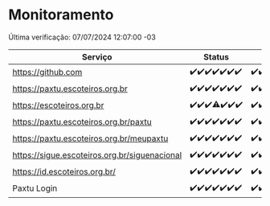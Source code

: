# Monitoramento

Última verificação: 07/07/2024 12:07:00 -03

|Serviço|Status|Últimas 24h|
|---|---|---|
|https://github.com|<span title="2024-06-30: OK=24">✔️</span><span title="2024-07-01: OK=23">✔️</span><span title="2024-07-02: OK=24">✔️</span><span title="2024-07-03: OK=24">✔️</span><span title="2024-07-04: OK=24">✔️</span><span title="2024-07-05: OK=24">✔️</span><span title="2024-07-06: OK=15">✔️</span>|<span title="06/07/2024 12:07:00 -03 : 200">✔️</span><span title="06/07/2024 13:07:00 -03 : 200">✔️</span><span title="06/07/2024 14:04:00 -03 : 200">✔️</span><span title="06/07/2024 15:08:00 -03 : 200">✔️</span><span title="06/07/2024 16:03:00 -03 : 200">✔️</span><span title="06/07/2024 17:07:00 -03 : 200">✔️</span><span title="06/07/2024 18:06:00 -03 : 200">✔️</span><span title="06/07/2024 19:06:00 -03 : 200">✔️</span><span title="06/07/2024 20:06:00 -03 : 200">✔️</span><span title="06/07/2024 21:37:00 -03 : 200">✔️</span><span title="06/07/2024 23:00:00 -03 : 200">✔️</span><span title="07/07/2024 00:08:00 -03 : 200">✔️</span><span title="07/07/2024 01:08:00 -03 : 200">✔️</span><span title="07/07/2024 02:09:00 -03 : 200">✔️</span><span title="07/07/2024 03:09:00 -03 : 200">✔️</span><span title="07/07/2024 04:07:00 -03 : 200">✔️</span><span title="07/07/2024 05:08:00 -03 : 200">✔️</span><span title="07/07/2024 06:07:00 -03 : 200">✔️</span><span title="07/07/2024 07:06:00 -03 : 200">✔️</span><span title="07/07/2024 08:05:00 -03 : 200">✔️</span><span title="07/07/2024 09:11:00 -03 : 200">✔️</span><span title="07/07/2024 10:07:00 -03 : 200">✔️</span><span title="07/07/2024 11:04:00 -03 : 200">✔️</span><span title="07/07/2024 12:07:00 -03 : 200">✔️</span>|
|https://paxtu.escoteiros.org.br|<span title="2024-06-30: OK=24">✔️</span><span title="2024-07-01: OK=23">✔️</span><span title="2024-07-02: OK=24">✔️</span><span title="2024-07-03: OK=24">✔️</span><span title="2024-07-04: OK=24">✔️</span><span title="2024-07-05: OK=24">✔️</span><span title="2024-07-06: OK=15">✔️</span>|<span title="06/07/2024 12:07:00 -03 : 200">✔️</span><span title="06/07/2024 13:07:00 -03 : 200">✔️</span><span title="06/07/2024 14:04:00 -03 : 200">✔️</span><span title="06/07/2024 15:08:00 -03 : 200">✔️</span><span title="06/07/2024 16:03:00 -03 : 200">✔️</span><span title="06/07/2024 17:07:00 -03 : 200">✔️</span><span title="06/07/2024 18:06:00 -03 : 200">✔️</span><span title="06/07/2024 19:06:00 -03 : 200">✔️</span><span title="06/07/2024 20:06:00 -03 : 200">✔️</span><span title="06/07/2024 21:37:00 -03 : 200">✔️</span><span title="06/07/2024 23:00:00 -03 : 200">✔️</span><span title="07/07/2024 00:08:00 -03 : 200">✔️</span><span title="07/07/2024 01:08:00 -03 : 200">✔️</span><span title="07/07/2024 02:09:00 -03 : 200">✔️</span><span title="07/07/2024 03:09:00 -03 : 200">✔️</span><span title="07/07/2024 04:07:00 -03 : 200">✔️</span><span title="07/07/2024 05:08:00 -03 : 200">✔️</span><span title="07/07/2024 06:07:00 -03 : 200">✔️</span><span title="07/07/2024 07:06:00 -03 : 200">✔️</span><span title="07/07/2024 08:05:00 -03 : 200">✔️</span><span title="07/07/2024 09:11:00 -03 : 200">✔️</span><span title="07/07/2024 10:07:00 -03 : 200">✔️</span><span title="07/07/2024 11:04:00 -03 : 200">✔️</span><span title="07/07/2024 12:07:00 -03 : 200">✔️</span>|
|https://escoteiros.org.br|<span title="2024-06-30: OK=24">✔️</span><span title="2024-07-01: OK=23">✔️</span><span title="2024-07-02: OK=24">✔️</span><span title="2024-07-03: OK=23, Falhas=1">⚠️</span><span title="2024-07-04: OK=24">✔️</span><span title="2024-07-05: OK=24">✔️</span><span title="2024-07-06: OK=15">✔️</span>|<span title="06/07/2024 12:07:00 -03 : 200">✔️</span><span title="06/07/2024 13:07:00 -03 : 200">✔️</span><span title="06/07/2024 14:04:00 -03 : 200">✔️</span><span title="06/07/2024 15:08:00 -03 : 200">✔️</span><span title="06/07/2024 16:03:00 -03 : 200">✔️</span><span title="06/07/2024 17:07:00 -03 : 200">✔️</span><span title="06/07/2024 18:06:00 -03 : 200">✔️</span><span title="06/07/2024 19:06:00 -03 : 200">✔️</span><span title="06/07/2024 20:06:00 -03 : 200">✔️</span><span title="06/07/2024 21:37:00 -03 : 200">✔️</span><span title="06/07/2024 23:00:00 -03 : 200">✔️</span><span title="07/07/2024 00:08:00 -03 : 200">✔️</span><span title="07/07/2024 01:08:00 -03 : 200">✔️</span><span title="07/07/2024 02:09:00 -03 : 200">✔️</span><span title="07/07/2024 03:09:00 -03 : 200">✔️</span><span title="07/07/2024 04:07:00 -03 : 200">✔️</span><span title="07/07/2024 05:08:00 -03 : 200">✔️</span><span title="07/07/2024 06:07:00 -03 : 200">✔️</span><span title="07/07/2024 07:06:00 -03 : 200">✔️</span><span title="07/07/2024 08:05:00 -03 : 200">✔️</span><span title="07/07/2024 09:11:00 -03 : 200">✔️</span><span title="07/07/2024 10:07:00 -03 : 200">✔️</span><span title="07/07/2024 11:05:00 -03 : 200">✔️</span><span title="07/07/2024 12:07:00 -03 : 200">✔️</span>|
|https://paxtu.escoteiros.org.br/paxtu|<span title="2024-06-30: OK=24">✔️</span><span title="2024-07-01: OK=23">✔️</span><span title="2024-07-02: OK=24">✔️</span><span title="2024-07-03: OK=24">✔️</span><span title="2024-07-04: OK=24">✔️</span><span title="2024-07-05: OK=24">✔️</span><span title="2024-07-06: OK=15">✔️</span>|<span title="06/07/2024 12:07:00 -03 : 200">✔️</span><span title="06/07/2024 13:07:00 -03 : 200">✔️</span><span title="06/07/2024 14:04:00 -03 : 200">✔️</span><span title="06/07/2024 15:08:00 -03 : 200">✔️</span><span title="06/07/2024 16:03:00 -03 : 200">✔️</span><span title="06/07/2024 17:07:00 -03 : 200">✔️</span><span title="06/07/2024 18:06:00 -03 : 200">✔️</span><span title="06/07/2024 19:06:00 -03 : 200">✔️</span><span title="06/07/2024 20:06:00 -03 : 200">✔️</span><span title="06/07/2024 21:37:00 -03 : 200">✔️</span><span title="06/07/2024 23:00:00 -03 : 200">✔️</span><span title="07/07/2024 00:08:00 -03 : 200">✔️</span><span title="07/07/2024 01:08:00 -03 : 200">✔️</span><span title="07/07/2024 02:09:00 -03 : 200">✔️</span><span title="07/07/2024 03:10:00 -03 : 200">✔️</span><span title="07/07/2024 04:07:00 -03 : 200">✔️</span><span title="07/07/2024 05:08:00 -03 : 200">✔️</span><span title="07/07/2024 06:07:00 -03 : 200">✔️</span><span title="07/07/2024 07:06:00 -03 : 200">✔️</span><span title="07/07/2024 08:05:00 -03 : 200">✔️</span><span title="07/07/2024 09:11:00 -03 : 200">✔️</span><span title="07/07/2024 10:07:00 -03 : 200">✔️</span><span title="07/07/2024 11:05:00 -03 : 200">✔️</span><span title="07/07/2024 12:07:00 -03 : 200">✔️</span>|
|https://paxtu.escoteiros.org.br/meupaxtu|<span title="2024-06-30: OK=24">✔️</span><span title="2024-07-01: OK=23">✔️</span><span title="2024-07-02: OK=24">✔️</span><span title="2024-07-03: OK=24">✔️</span><span title="2024-07-04: OK=24">✔️</span><span title="2024-07-05: OK=24">✔️</span><span title="2024-07-06: OK=15">✔️</span>|<span title="06/07/2024 12:07:00 -03 : 200">✔️</span><span title="06/07/2024 13:07:00 -03 : 200">✔️</span><span title="06/07/2024 14:04:00 -03 : 200">✔️</span><span title="06/07/2024 15:08:00 -03 : 200">✔️</span><span title="06/07/2024 16:03:00 -03 : 200">✔️</span><span title="06/07/2024 17:07:00 -03 : 200">✔️</span><span title="06/07/2024 18:06:00 -03 : 200">✔️</span><span title="06/07/2024 19:06:00 -03 : 200">✔️</span><span title="06/07/2024 20:06:00 -03 : 200">✔️</span><span title="06/07/2024 21:37:00 -03 : 200">✔️</span><span title="06/07/2024 23:00:00 -03 : 200">✔️</span><span title="07/07/2024 00:08:00 -03 : 200">✔️</span><span title="07/07/2024 01:08:00 -03 : 200">✔️</span><span title="07/07/2024 02:09:00 -03 : 200">✔️</span><span title="07/07/2024 03:10:00 -03 : 200">✔️</span><span title="07/07/2024 04:07:00 -03 : 200">✔️</span><span title="07/07/2024 05:08:00 -03 : 200">✔️</span><span title="07/07/2024 06:07:00 -03 : 200">✔️</span><span title="07/07/2024 07:06:00 -03 : 200">✔️</span><span title="07/07/2024 08:05:00 -03 : 200">✔️</span><span title="07/07/2024 09:11:00 -03 : 200">✔️</span><span title="07/07/2024 10:07:00 -03 : 200">✔️</span><span title="07/07/2024 11:05:00 -03 : 200">✔️</span><span title="07/07/2024 12:07:00 -03 : 200">✔️</span>|
|https://sigue.escoteiros.org.br/siguenacional|<span title="2024-06-30: OK=24">✔️</span><span title="2024-07-01: OK=23">✔️</span><span title="2024-07-02: OK=24">✔️</span><span title="2024-07-03: OK=24">✔️</span><span title="2024-07-04: OK=24">✔️</span><span title="2024-07-05: OK=24">✔️</span><span title="2024-07-06: OK=15">✔️</span>|<span title="06/07/2024 12:07:00 -03 : 200">✔️</span><span title="06/07/2024 13:07:00 -03 : 200">✔️</span><span title="06/07/2024 14:04:00 -03 : 200">✔️</span><span title="06/07/2024 15:08:00 -03 : 200">✔️</span><span title="06/07/2024 16:03:00 -03 : 200">✔️</span><span title="06/07/2024 17:07:00 -03 : 200">✔️</span><span title="06/07/2024 18:06:00 -03 : 200">✔️</span><span title="06/07/2024 19:06:00 -03 : 200">✔️</span><span title="06/07/2024 20:06:00 -03 : 200">✔️</span><span title="06/07/2024 21:37:00 -03 : 200">✔️</span><span title="06/07/2024 23:00:00 -03 : 200">✔️</span><span title="07/07/2024 00:08:00 -03 : 200">✔️</span><span title="07/07/2024 01:08:00 -03 : 200">✔️</span><span title="07/07/2024 02:09:00 -03 : 200">✔️</span><span title="07/07/2024 03:10:00 -03 : 200">✔️</span><span title="07/07/2024 04:07:00 -03 : 200">✔️</span><span title="07/07/2024 05:08:00 -03 : 200">✔️</span><span title="07/07/2024 06:07:00 -03 : 200">✔️</span><span title="07/07/2024 07:06:00 -03 : 200">✔️</span><span title="07/07/2024 08:05:00 -03 : 200">✔️</span><span title="07/07/2024 09:11:00 -03 : 200">✔️</span><span title="07/07/2024 10:07:00 -03 : 200">✔️</span><span title="07/07/2024 11:05:00 -03 : 200">✔️</span><span title="07/07/2024 12:07:00 -03 : 200">✔️</span>|
|https://id.escoteiros.org.br/|<span title="2024-06-30: OK=24">✔️</span><span title="2024-07-01: OK=23">✔️</span><span title="2024-07-02: OK=24">✔️</span><span title="2024-07-03: OK=24">✔️</span><span title="2024-07-04: OK=24">✔️</span><span title="2024-07-05: OK=24">✔️</span><span title="2024-07-06: OK=15">✔️</span>|<span title="06/07/2024 12:07:00 -03 : 200">✔️</span><span title="06/07/2024 13:07:00 -03 : 200">✔️</span><span title="06/07/2024 14:04:00 -03 : 200">✔️</span><span title="06/07/2024 15:08:00 -03 : 200">✔️</span><span title="06/07/2024 16:03:00 -03 : 200">✔️</span><span title="06/07/2024 17:07:00 -03 : 200">✔️</span><span title="06/07/2024 18:06:00 -03 : 200">✔️</span><span title="06/07/2024 19:06:00 -03 : 200">✔️</span><span title="06/07/2024 20:06:00 -03 : 200">✔️</span><span title="06/07/2024 21:37:00 -03 : 200">✔️</span><span title="06/07/2024 23:00:00 -03 : 200">✔️</span><span title="07/07/2024 00:08:00 -03 : 200">✔️</span><span title="07/07/2024 01:08:00 -03 : 200">✔️</span><span title="07/07/2024 02:09:00 -03 : 200">✔️</span><span title="07/07/2024 03:10:00 -03 : 200">✔️</span><span title="07/07/2024 04:07:00 -03 : 200">✔️</span><span title="07/07/2024 05:08:00 -03 : 200">✔️</span><span title="07/07/2024 06:07:00 -03 : 200">✔️</span><span title="07/07/2024 07:06:00 -03 : 200">✔️</span><span title="07/07/2024 08:05:00 -03 : 200">✔️</span><span title="07/07/2024 09:11:00 -03 : 200">✔️</span><span title="07/07/2024 10:07:00 -03 : 200">✔️</span><span title="07/07/2024 11:05:00 -03 : 200">✔️</span><span title="07/07/2024 12:07:00 -03 : 200">✔️</span>|
|Paxtu Login|<span title="2024-06-30: OK=24">✔️</span><span title="2024-07-01: OK=23">✔️</span><span title="2024-07-02: OK=24">✔️</span><span title="2024-07-03: OK=24">✔️</span><span title="2024-07-04: OK=24">✔️</span><span title="2024-07-05: OK=24">✔️</span><span title="2024-07-06: OK=15">✔️</span>|<span title="06/07/2024 12:07:00 -03 : 200">✔️</span><span title="06/07/2024 13:07:00 -03 : 200">✔️</span><span title="06/07/2024 14:04:00 -03 : 200">✔️</span><span title="06/07/2024 15:08:00 -03 : 200">✔️</span><span title="06/07/2024 16:03:00 -03 : 200">✔️</span><span title="06/07/2024 17:07:00 -03 : 200">✔️</span><span title="06/07/2024 18:06:00 -03 : 200">✔️</span><span title="06/07/2024 19:06:00 -03 : 200">✔️</span><span title="06/07/2024 20:06:00 -03 : 200">✔️</span><span title="06/07/2024 21:37:00 -03 : 200">✔️</span><span title="06/07/2024 23:00:00 -03 : 200">✔️</span><span title="07/07/2024 00:08:00 -03 : 200">✔️</span><span title="07/07/2024 01:08:00 -03 : 200">✔️</span><span title="07/07/2024 02:09:00 -03 : 200">✔️</span><span title="07/07/2024 03:10:00 -03 : 200">✔️</span><span title="07/07/2024 04:07:00 -03 : 200">✔️</span><span title="07/07/2024 05:08:00 -03 : 200">✔️</span><span title="07/07/2024 06:07:00 -03 : 200">✔️</span><span title="07/07/2024 07:06:00 -03 : 200">✔️</span><span title="07/07/2024 08:05:00 -03 : 200">✔️</span><span title="07/07/2024 09:11:00 -03 : 200">✔️</span><span title="07/07/2024 10:07:00 -03 : 200">✔️</span><span title="07/07/2024 11:05:00 -03 : 200">✔️</span><span title="07/07/2024 12:07:00 -03 : 200">✔️</span>|
